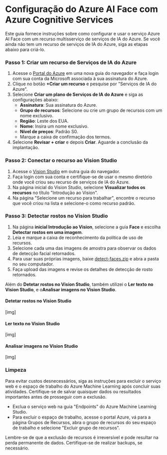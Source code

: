 # Configuração do Azure AI Face com Azure Cognitive Services

Este guia fornece instruções sobre como configurar e usar o serviço Azure AI Face com um recurso multisserviço de serviços de IA do Azure. Se você ainda não tem um recurso de serviços de IA do Azure, siga as etapas abaixo para criá-lo.

### Passo 1: Criar um recurso de Serviços de IA do Azure

1. Acesse o [Portal do Azure](https://portal.azure.com) em uma nova guia do navegador e faça login com sua conta da Microsoft associada à sua assinatura do Azure.
2. Clique no botão **+Criar um recurso** e pesquise por "Serviços de IA do Azure".
3. Selecione **Criar um plano de Serviços de IA do Azure** e siga as configurações abaixo:
   - **Assinatura**: Sua assinatura do Azure.
   - **Grupo de recursos**: Selecione ou crie um grupo de recursos com um nome exclusivo.
   - **Região**: Leste dos EUA.
   - **Nome**: Insira um nome exclusivo.
   - **Nível de preços**: Padrão S0.
   - Marque a caixa de confirmação dos termos.
4. Selecione **Revisar + criar** e depois **Criar**. Aguarde a conclusão da implantação.

### Passo 2: Conectar o recurso ao Vision Studio

1. Acesse o [Vision Studio](https://portal.vision.cognitive.azure.com) em outra guia do navegador.
2. Faça login com sua conta e certifique-se de usar o mesmo diretório onde você criou seu recurso de serviços de IA do Azure.
3. Na página inicial do Vision Studio, selecione **Visualizar todos os recursos** no título "Introdução ao Vision".
4. Na página "Selecione um recurso para trabalhar", encontre o recurso que você criou na lista e selecione-o como recurso padrão.

### Passo 3: Detectar rostos no Vision Studio

1. Na página **inicial Introdução ao Vision**, selecione a guia **Face** e escolha **Detectar rostos em uma imagem**.
2. Leia e marque a caixa de reconhecimento da política de uso de recursos.
3. Selecione cada uma das imagens de amostra para observar os dados de detecção facial retornados.
4. Para usar suas próprias imagens, baixe [detect-faces.zip](https://aka.ms/mslearn-detect-faces) e abra a pasta no seu computador.
5. Faça upload das imagens e revise os detalhes de detecção de rosto retornados.

Além do **Detetar rostos no Vision Studio**, também utilizei o **Ler texto no Vision Studio**, e o**Analisar imagens no Vision Studio**.

#### Detetar rostos no Vision Studio
[img]

#### Ler texto no Vision Studio
[img]

#### Analisar imagens no Vision Studio
[img]


### Limpeza

Para evitar custos desnecessários, siga as instruções para excluir o serviço web e o espaço de trabalho do Azure Machine Learning após concluir suas atividades. Certifique-se de salvar quaisquer dados ou resultados importantes antes de prosseguir com a exclusão.

- Exclua o serviço web na guia "Endpoints" do Azure Machine Learning Studio.
- Para excluir o espaço de trabalho, acesse o portal Azure, vá para a página Grupos de Recursos, abra o grupo de recursos do seu espaço de trabalho e selecione "Excluir grupo de recursos".

Lembre-se de que a exclusão de recursos é irreversível e pode resultar na perda permanente de dados. Certifique-se de realizar backups, se necessário.
